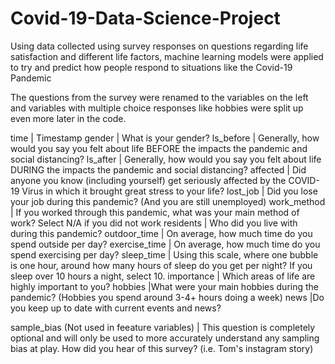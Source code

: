 # Covid-19-Data-Science-Project
Using data collected using survey responses on questions regarding life satisfaction and different life factors, machine learning models were applied to try and predict how people respond to situations like the Covid-19 Pandemic

The questions from the survey were renamed to the variables on the left and variables with multiple choice responses like hobbies were split up even more later in the code. 

time           | Timestamp
gender         | What is your gender?
ls_before      | Generally, how would you say you felt about life BEFORE the impacts the pandemic and social distancing?
ls_after       | Generally, how would you say you felt about life DURING the impacts the pandemic and social distancing?
affected       | Did anyone you know (including yourself) get seriously affected by the COVID-19 Virus in which it brought great stress to your life?
lost_job       | Did you lose your job during this pandemic? (And you are still unemployed)
work_method    | If you worked through this pandemic, what was your main method of work? Select N/A if you did not work
residents      | Who did you live with during this pandemic?
outdoor_time   | On average, how much time do you spend outside per day?
exercise_time  | On average, how much time do you spend exercising per day?
sleep_time     | Using this scale, where one bubble is one hour, around how many hours of sleep do you get per night? If you sleep over 10 hours a night, select 10.
importance     | Which areas of life are highly important to you?
hobbies        |What were your main hobbies during the pandemic? (Hobbies you spend around 3-4+ hours doing a week)
news           |Do you keep up to date with current events and news?

sample_bias   (Not used in feeature variables) |  This question is completely optional and will only be used to more accurately understand any sampling bias at play. How did you hear of this survey? (i.e. Tom's instagram story)
